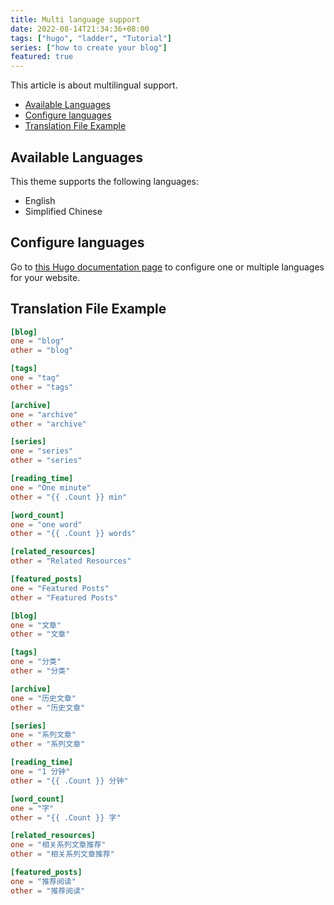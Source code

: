 ```yaml
---
title: Multi language support
date: 2022-08-14T21:34:36+08:00
tags: ["hugo", "ladder", "Tutorial"]
series: ["how to create your blog"]
featured: true
---
```

This article is about multilingual support.
<!--more-->
- [Available Languages](#available-languages)
- [Configure languages](#configure-languages)
- [Translation File Example](#translation-file-example)

## Available Languages

This theme supports the following languages:

- English
- Simplified Chinese

## Configure languages

Go to [this Hugo documentation page](https://gohugo.io/content-management/multilingual/#configure-languages) to configure one or multiple languages for your website.

## Translation File Example

```toml
[blog]
one = "blog"
other = "blog"

[tags]
one = "tag"
other = "tags"

[archive]
one = "archive"
other = "archive"

[series]
one = "series"
other = "series"

[reading_time]
one = "One minute"
other = "{{ .Count }} min"

[word_count]
one = "one word"
other = "{{ .Count }} words"

[related_resources]
other = "Related Resources"

[featured_posts]
one = "Featured Posts"
other = "Featured Posts"
```



```toml
[blog]
one = "文章"
other = "文章"

[tags]
one = "分类"
other = "分类"

[archive]
one = "历史文章"
other = "历史文章"

[series]
one = "系列文章"
other = "系列文章"

[reading_time]
one = "1 分钟"
other = "{{ .Count }} 分钟"

[word_count]
one = "字"
other = "{{ .Count }} 字"

[related_resources]
one = "相关系列文章推荐"
other = "相关系列文章推荐"

[featured_posts]
one = "推荐阅读"
other = "推荐阅读"
```

